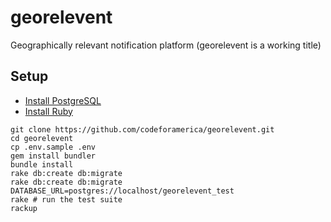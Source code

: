 georelevent
===========

Geographically relevant notification platform (georelevent is a working title)


## Setup

* [Install PostgreSQL](https://github.com/codeforamerica/howto/blob/master/PostgreSQL.md)
* [Install Ruby](https://github.com/codeforamerica/howto/blob/master/Ruby.md)

```
git clone https://github.com/codeforamerica/georelevent.git
cd georelevent
cp .env.sample .env
gem install bundler
bundle install
rake db:create db:migrate
rake db:create db:migrate DATABASE_URL=postgres://localhost/georelevent_test
rake # run the test suite
rackup
```
